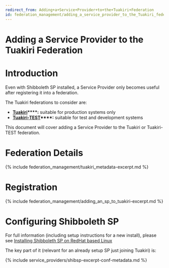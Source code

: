 ```yaml
---
redirect_from: Adding+a+Service+Provider+to+the+Tuakiri+Federation
id: federation_management/adding_a_service_provider_to_the_Tuakiri_federation
---
```

# Adding a Service Provider to the Tuakiri Federation

# Introduction

Even with Shibboleth SP installed, a Service Provider only becomes useful after registering it into a federation.

The Tuakiri federations to consider are:

*   **[Tuakiri](https://registry.tuakiri.ac.nz/federationregistry)****:** suitable for production systems only
*   **[Tuakiri-TEST](https://registry.test.tuakiri.ac.nz/federationregistry)****:** suitable for test and development systems

This document will cover adding a Service Provider to the Tuakiri or Tuakiri-TEST federation.

# Federation Details

{% include federation_management/tuakiri_metadata-excerpt.md %}

# Registration

{% include federation_management/adding_an_sp_to_tuakiri-excerpt.md %}

# Configuring Shibboleth SP

For full information (including setup instructions for a new install), please see [Installing Shibboleth SP on RedHat based Linux](https://reannz.atlassian.net/wiki/spaces/Tuakiri/pages/3815538788/Installing+Shibboleth+SP+on+RedHat+based+Linux)

The key part of it (relevant for an already setup SP just joining Tuakiri) is:

{% include service_providers/shibsp-excerpt-conf-metadata.md %}
